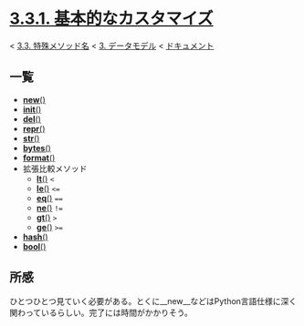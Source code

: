 # [3.3.1. 基本的なカスタマイズ](https://docs.python.jp/3/reference/datamodel.html#basic-customization)

< [3.3. 特殊メソッド名](https://docs.python.jp/3/reference/datamodel.html#special-method-names) < [3. データモデル](https://docs.python.jp/3/reference/datamodel.html#data-model) < [ドキュメント](https://docs.python.jp/3/index.html)

## 一覧

* [__new__()](https://github.com/pylangstudy/201707/blob/master/10/01/00/ReadMe.md)
* [__init__()](https://github.com/pylangstudy/201707/blob/master/10/01/01/ReadMe.md)
* [__del__()](https://github.com/pylangstudy/201707/blob/master/10/01/02/ReadMe.md)
* [__repr__()](https://github.com/pylangstudy/201707/blob/master/10/01/03/ReadMe.md)
* [__str__()](https://github.com/pylangstudy/201707/blob/master/10/01/04/ReadMe.md)
* [__bytes__()](https://github.com/pylangstudy/201707/blob/master/10/01/05/ReadMe.md)
* [__format__()]()
* 拡張比較メソッド
    * [__lt__()]() `<`
    * [__le__()]() `<=`
    * [__eq__()]() `==`
    * [__ne__()]() `!=`
    * [__gt__()]() `>`
    * [__ge__()]() `>=`
* [__hash__()]()
* [__bool__()]()

## 所感

ひとつひとつ見ていく必要がある。とくに__new__などはPython言語仕様に深く関わっているらしい。完了には時間がかかりそう。
